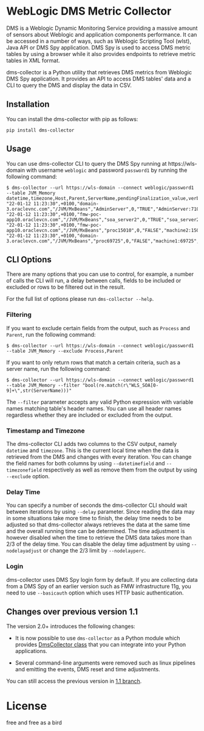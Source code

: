 # WebLogic DMS Metric Collector

DMS is a Weblogic Dynamic Monitoring Service providing a massive amount of sensors about Weblogic and application components performance.
It can be accessed in a number of ways, such as Weblogic Scripting Tool (wlst), Java API or DMS Spy application. DMS Spy is used to access DMS metric tables by using a browser while it also provides endpoints to retrieve metric tables in XML format.

dms-collector is a Python utility that retrieves DMS metrics from Weblogic DMS Spy application. It provides an API to access DMS tables' data and a CLI to query the DMS and display the data in CSV.

## Installation

You can install the dms-collector with pip as follows:

```
pip install dms-collector 
``` 

## Usage

You can use dms-collector CLI to query the DMS Spy running at https://wls-domain with username `weblogic` and password `password1` by running the following command: 

```
$ dms-collector --url https://wls-domain --connect weblogic/password1 --table JVM_Memory
datetime,timezone,Host,Parent,ServerName,pendingFinalization_value,verbose_value,Process,JVM,Name
"22-01-12 11:23:30",+0100,"domain-3.oraclevnc.com","/JVM/MxBeans","AdminServer",0,"TRUE","AdminServer:7101","JVM","memory"
"22-01-12 11:23:30",+0100,"fmw-poc-app10.oraclevcn.com","/JVM/MxBeans","soa_server2",0,"TRUE","soa_server2:8102","JVM","memory"
"22-01-12 11:23:30",+0100,"fmw-poc-app10.oraclevcn.com","/JVM/MxBeans","proc15010",0,"FALSE","machine2:15010","JVM","memory"
"22-01-12 11:23:30",+0100,"domain-3.oraclevcn.com","/JVM/MxBeans","proc69725",0,"FALSE","machine1:69725","JVM","memory"
```

## CLI Options

There are many options that you can use to control, for example, a number of calls the CLI will run, a delay between calls, fields to be included or excluded or rows to be filtered out in the result. 

For the full list of options please run `dms-collector --help`. 

### Filtering 

If you want to exclude certain fields from the output, such as `Process` and `Parent`, run the following command:

```
$ dms-collector --url https://wls-domain --connect weblogic/password1 --table JVM_Memory --exclude Process,Parent
```

If you want to only return rows that match a certain criteria, such as a server name, run the following command:

```
$ dms-collector --url https://wls-domain --connect weblogic/password1 --table JVM_Memory --filter "bool(re.match(r\"WLS_SOA[0-9]+\",str(ServerName)))"
```

The `--filter` parameter accepts any valid Python expression with variable names matching table's header names. You can use all header names regardless whether they are included or excluded from the output.   

### Timestamp and Timezone

The dms-collector CLI adds two columns to the CSV output, namely `datetime` and `timezone`. This is the current local time when the data is retrieved from the DMS and changes with every iteration. You can change the field names for both columns by using `--datetimefield` and `--timezonefield` respectively as well as remove them from the output by using `--exclude` option.    

### Delay Time

You can specify a number of seconds the dms-collector CLI should wait between iterations by using `--delay` parameter. Since reading the data may in some situations take more time to finish, the delay time needs to be adjusted so that dms-collector always retrieves the data at the same time and the overall running time can be determined. The time adjustment is however disabled when the time to retrieve the DMS data takes more than 2/3 of the delay time. You can disable the delay time adjustment by using `--nodelayadjust` or change the 2/3 limit by `--nodelayperc`.

### Login
 
dms-collector uses DMS Spy login form by default. If you are collecting data from a DMS Spy of an earlier version such as FMW infrastructure 11g, you need to use `--basicauth` option which uses HTTP basic authentication.
 
## Changes over previous version 1.1

The version 2.0+ introduces the following changes:

*  It is now possible to use `dms-collector` as a Python module which provides [DmsCollector class](https://github.com/tomvit/dms-collector/blob/v2.0/dms_collector/dms.py) that you can integrate into your Python applications. 

* Several command-line arguments were removed such as linux pipelines and emitting the events, DMS reset and time adjustments.  

You can still access the previous version in [1.1 branch](https://github.com/tomvit/dms-collector/tree/v1.1).
 
# License

free and free as a bird
